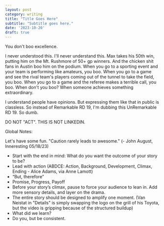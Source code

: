 ```yaml
---
layout: post
category: writing
title: "Title Goes Here"
subtitle: "Subtitle goes here."
date: '2023-10-20'
draft: true
---
```


You don't boo excellence.

I never understood this. I'll never understand this. Max takes his 50th win, putting him on the Mt. Rushmore of 50+ gp winners. And the chicken shit fans in Austin boo him on the podium. When you go to a sporting event and your team is performing like amateurs, you boo. When you go to a game and see the rival team's players coming out of the tunnel to take the field, you boo. When you go to a game and the referee makes a terrible call, you boo. When don't you boo? When someone achieves something extraordinary. 

I understand people have opinions. But expressing them like that in public is classless. So instead of Remarkable RD 19, I'm dubbing this UnRemarkable RD 19. So dumb.

DO NOT "ACT". THIS IS NOT LINKEDIN.

Global Notes:

Let's have some fun. "Caution rarely leads to awesome." (- John August, Inneresting 05/18/23)

- Start with the end in mind: What do you want the outcome of your story to be?
- Lead with action (ABDCE: Action, Background, Development, Climax, Ending - Alice Adams, via Anne Lamott)
- “But, therefore”
- Promise, Progress, Payoff
- Before your story’s climax, pause to force your audience to lean in. Add more sensory details, and layer on the drama.
- The entire story should be designed to amplify one moment. (Van Neistat in "Details" is simply swapping the logo on the grill of his Toyota, but the video is gripping because of the structured buildup)
- What did we learn?
- Do you, but be consistent.
